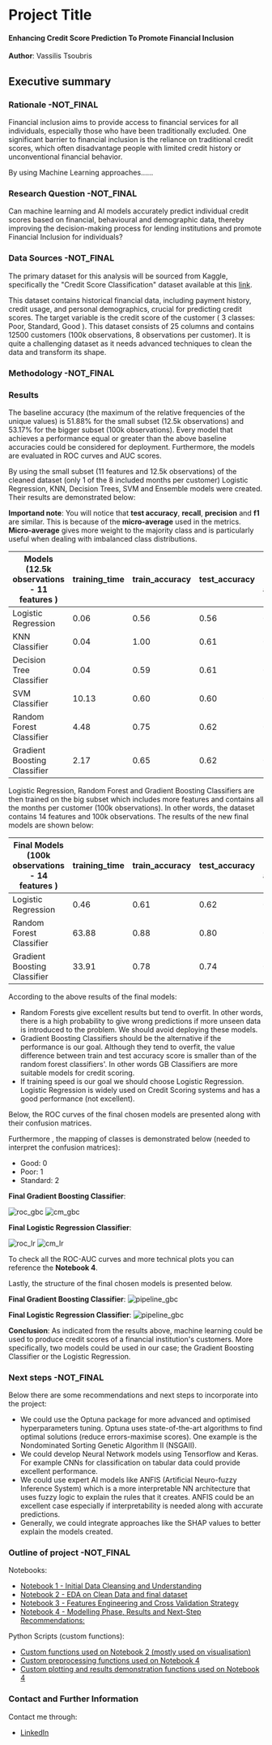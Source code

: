 # Project Title
#### Enhancing Credit Score Prediction To Promote Financial Inclusion

**Author**: Vassilis Tsoubris

## Executive summary

### Rationale -NOT_FINAL
Financial inclusion aims to provide access to financial services for all individuals,
especially those who have been traditionally excluded.
One significant barrier to financial inclusion is the reliance on traditional credit scores,
which often disadvantage people with limited credit history or unconventional financial behavior.

By using Machine Learning approaches......

### Research Question -NOT_FINAL
Can machine learning and AI models accurately predict individual credit scores based on financial, behavioural and demographic data,
thereby improving the decision-making process for lending institutions and promote Financial Inclusion for individuals?

### Data Sources -NOT_FINAL
The primary dataset for this analysis will be sourced from Kaggle, specifically the "Credit Score Classification" dataset available at this [link](https://www.kaggle.com/datasets/parisrohan/credit-score-classification?select=train.csv).

This dataset contains historical financial data, including payment history, credit usage, and personal demographics, crucial for predicting credit scores. The target variable is the credit score of the customer ( 3 classes: Poor, Standard, Good ).
This dataset consists of 25 columns and contains 12500 customers (100k observations, 8 observations per customer). It is quite a challenging dataset as it needs advanced techniques to clean the data and transform its shape.

### Methodology -NOT_FINAL



### Results
The baseline accuracy (the maximum of the relative frequencies of the unique values) is 51.88% for the small subset (12.5k observations) and 53.17% for the bigger subset (100k observations).
Every model that achieves a performance equal or greater than the above baseline accuracies could be considered for deployment. Furthermore, the models are evaluated in ROC curves and AUC scores.

By using the small subset (11 features and 12.5k observations) of the cleaned dataset (only 1 of the 8 included months per customer) Logistic Regression, KNN, Decision Trees, SVM and Ensemble models were created.
Their results are demonstrated below: 

**Importand note**: You will notice that **test accuracy**, **recall**, **precision** and **f1** are similar. This is because of the **micro-average** used in the metrics. 
**Micro-average** gives more weight to the majority class and is particularly useful when dealing with imbalanced class distributions.

| Models (12.5k observations - 11 features ) | training_time | train_accuracy | test_accuracy     | recall (micro-average)     | precision (micro-average)    | f1_score (micro-average)|   
|--------------------------------------------|--------------|---------------|-------------------|----------------------------|------------------------------|-------------------------|
| Logistic Regression                        | 0.06         | 0.56          | 0.56              | 0.56                       | 0.56                         | 0.56                    |        
| KNN Classifier                             | 0.04         | 1.00          | 0.61              | 0.61                       | 0.61                         | 0.61                    |      
| Decision Tree Classifier                   | 0.04         | 0.59          | 0.61              | 0.61                       | 0.61                         | 0.61                    |
| SVM Classifier                             | 10.13        | 0.60          | 0.60              | 0.60                       | 0.60                         | 0.60                    |
| Random Forest Classifier                   | 4.48         | 0.75          | 0.62              | 0.62                       | 0.62                         | 0.62                    |
| Gradient Boosting Classifier               | 2.17         | 0.65          | 0.62              | 0.62                       | 0.62                         | 0.62                    |

Logistic Regression, Random Forest and Gradient Boosting Classifiers are then trained on the big subset which includes more features and contains all the months per customer (100k observations).
In other words, the dataset contains 14 features and 100k observations. The results of the new final models are shown below:

| Final Models (100k observations - 14 features ) | training_time | train_accuracy | test_accuracy | recall (micro-average)     | precision (micro-average)    | f1_score (micro-average)|   
|-------------------------------------------------|---------------|----------------|---------------|----------------------------|------------------------------|-------------------------|
| Logistic Regression                             | 0.46          | 0.61           | 0.62          | 0.62                       | 0.62                         | 0.62                    |
| Random Forest Classifier                        | 63.88         | 0.88           | 0.80          | 0.80                       | 0.80                         | 0.80                    |
| Gradient Boosting Classifier                    | 33.91         | 0.78           | 0.74          | 0.74                       | 0.74                         | 0.74                    |

According to the above results of the final models:
- Random Forests give excellent results but tend to overfit. In other words, there is a high probability to give wrong predictions if more unseen data is introduced to the problem. We should avoid deploying these models.
- Gradient Boosting Classifiers should be the alternative if the performance is our goal. Although they tend to overfit, the value difference between train and test accuracy score is smaller than of the random forest classifiers'. In other words GB Classifiers are more suitable models for credit scoring.
- If training speed is our goal we should choose Logistic Regression. Logistic Regression is widely used on Credit Scoring systems and has a good performance (not excellent).

Below, the ROC curves of the final chosen models are presented along with their confusion matrices. 

Furthermore , the mapping of classes is demonstrated below (needed to interpret the confusion matrices):
- Good: 0
- Poor: 1
- Standard: 2

**Final Gradient Boosting Classifier**:

![roc_gbc](./images/ROC_gbc_v2_final.png)
![cm_gbc](./images/final_cm_gbc_v2.png)

**Final Logistic Regression Classifier**:

![roc_lr](./images/ROC_lr_v2_final.png)
![cm_lr](./images/final_LR_v2.png)

To check all the ROC-AUC curves and more technical plots you can reference the **Notebook 4**.

Lastly, the structure of the final chosen models is presented below.

**Final Gradient Boosting Classifier**:
![pipeline_gbc](./images/pipeline_gbc_final.png)

**Final Logistic Regression Classifier**:
![pipeline_gbc](./images/pipeline_lr_final.png)



**Conclusion**: As indicated from the results above, machine learning could be used to produce credit scores of a financial institution's customers.
More specifically, two models could be used in our case; the Gradient Boosting Classifier or the Logistic Regression.

### Next steps -NOT_FINAL
Below there are some recommendations and next steps to incorporate into the project:

- We could use the Optuna package for more advanced and optimised hyperparameters tuning. Optuna uses state-of-the-art algorithms to find optimal solutions (reduce errors-maximise scores). One example is the Nondominated Sorting Genetic Algorithm II (NSGAII).
- We could develop Neural Network models using Tensorflow and Keras. For example CNNs for classification on tabular data could provide excellent performance.
- We could use expert AI models like ANFIS (Artificial Neuro-fuzzy Inference System) which is a more interpretable NN architecture that uses fuzzy logic to explain the rules that it creates. ANFIS could be an excellent case especially if interpretability is needed along with accurate predictions.
- Generally, we could integrate approaches like the SHAP values to better explain the models created.

### Outline of project -NOT_FINAL
Notebooks:
- [Notebook 1 - Initial Data Cleansing and Understanding](DataCleansing.ipynb)
- [Notebook 2 - EDA on Clean Data and final dataset](EDA_cleaned_data.ipynb)
- [Notebook 3 - Features Engineering and Cross Validation Strategy](Feature_Engineering_and_Data_Splitting.ipynb)
- [Notebook 4 - Modelling Phase, Results and Next-Step Recommendations: ](Models_and_Results.ipynb)

Python Scripts (custom functions):
- [Custom functions used on Notebook 2 (mostly used on visualisation)](custom_functions/utility_functions.py) 
- [Custom preprocessing functions used on Notebook 4](custom_functions/preprocessor.py)
- [Custom plotting and results demonstration functions used on Notebook 4](custom_functions/Fmodel_results_plots.py)

### Contact and Further Information
Contact me through:
- [LinkedIn](https://www.linkedin.com/in/vtsoubris/)

